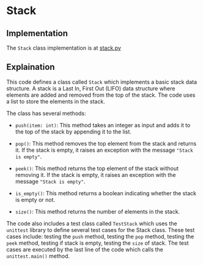 # Stack

## Implementation

The `Stack` class implementation is at [stack.py](../../data_structures/stack.py)

## Explaination

This code defines a class called `Stack` which implements a basic stack data structure. A stack is a Last In, First Out (LIFO) data structure where elements are added and removed from the top of the stack. The code uses a list to store the elements in the stack.

The class has several methods:

- `push(item: int)`: This method takes an integer as input and adds it to the top of the stack by appending it to the list.

- `pop()`: This method removes the top element from the stack and returns it. If the stack is empty, it raises an exception with the message `"Stack is empty"`.

- `peek()`: This method returns the top element of the stack without removing it. If the stack is empty, it raises an exception with the message `"Stack is empty"`.

- `is_empty()`: This method returns a boolean indicating whether the stack is empty or not.

- `size()`: This method returns the number of elements in the stack.

The code also includes a test class called `TestStack` which uses the `unittest` library to define several test cases for the Stack class. These test cases include: testing the `push` method, testing the `pop` method, testing the `peek` method, testing if stack is empty, testing the `size` of stack. The test cases are executed by the last line of the code which calls the `unittest.main()` method.
